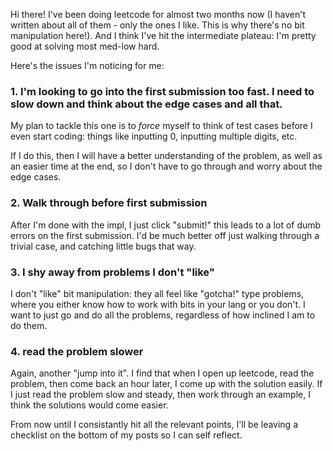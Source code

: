 Hi there! I've been doing leetcode for almost two months now (I haven't written about all of them - only the ones I like. This is why there's no bit manipulation here!). And I think I've hit the intermediate plateau: I'm pretty good at solving most med-low hard. 

Here's the issues I'm noticing for me:

### 1. I'm looking to go into the first submission too fast. I need to slow down and think about the edge cases and all that.

My plan to tackle this one is to *force* myself to think of test cases before I even start coding: things like inputting 0, inputting multiple digits, etc. 

If I do this, then I will have a better understanding of the problem, as well as an easier time at the end, so I don't have to go through and worry about the edge cases.

### 2. Walk through before first submission

After I'm done with the impl, I just click "submit!" this leads to a lot of dumb errors on the first submission. I'd be much better off just walking through a trivial case, and catching little bugs that way.

### 3. I shy away from problems I don't "like"

I don't "like" bit manipulation: they all feel like "gotcha!" type problems, where you either know how to work with bits in your lang or you don't. I want to just go and do all the problems, regardless of how inclined I am to do them.

### 4. read the problem slower

Again, another "jump into it". I find that when I open up leetcode, read the problem, then come back an hour later, I come up with the solution easily. If I just read the problem slow and steady, then work through an example, I think the solutions would come easier.

From now until I consistantly hit all the relevant points, I'll be leaving a checklist on the bottom of my posts so I can self reflect.